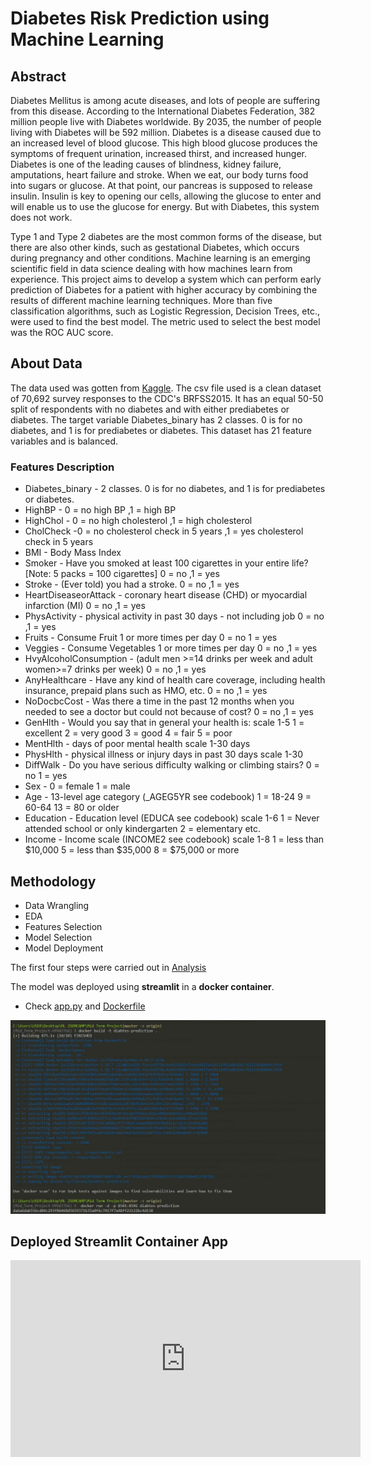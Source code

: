 # Diabetes Risk Prediction using Machine Learning

## **Abstract**
Diabetes Mellitus is among acute diseases, and lots of people are suffering from this disease. According to the International Diabetes Federation, 382 million people live with Diabetes worldwide. By 2035, the number of people living with Diabetes will be 592 million. Diabetes is a disease caused due to an increased level of blood glucose. This high blood glucose produces the symptoms of frequent urination, increased thirst, and increased hunger. Diabetes is one of the leading causes of blindness, kidney failure, amputations, heart failure and stroke. When we eat, our body turns food into sugars or glucose. At that point, our pancreas is supposed to release insulin. Insulin is key to opening our cells, allowing the glucose to enter and will enable us to use the glucose for energy. But with Diabetes, this system does not work.

Type 1 and Type 2 diabetes are the most common forms of the disease, but there are also other kinds, such as gestational Diabetes, which occurs during pregnancy and other conditions. Machine learning is an emerging scientific field in data science dealing with how machines learn from experience. This project aims to develop a system which can perform early prediction of Diabetes for a patient with higher accuracy by combining the results of different machine learning techniques. More than five classification algorithms, such as Logistic Regression, Decision Trees, etc., were used to find the best model. The metric used to select the best model was the ROC AUC score.


## **About Data**

 The data used was gotten from [Kaggle](https://www.kaggle.com/datasets/alexteboul/diabetes-health-indicators-dataset?select=diabetes_binary_5050split_health_indicators_BRFSS2015.csv). The csv file used is a clean dataset of 70,692 survey responses to the CDC's BRFSS2015. It has an equal 50-50 split of respondents with no diabetes and with either prediabetes or diabetes. The target variable Diabetes_binary has 2 classes. 0 is for no diabetes, and 1 is for prediabetes or diabetes. This dataset has 21 feature variables and is balanced.

 ### **Features Description**
 * Diabetes_binary - 2 classes. 0 is for no diabetes, and 1 is for prediabetes or diabetes.
 * HighBP - 0 = no high BP ,1 = high BP
 * HighChol - 0 = no high cholesterol ,1 = high cholesterol
 * CholCheck -0 = no cholesterol check in 5 years ,1 = yes cholesterol check in 5 years
 * BMI - Body Mass Index
 * Smoker - Have you smoked at least 100 cigarettes in your entire life? [Note: 5 packs = 100 cigarettes] 0 = no ,1 = yes
 * Stroke - (Ever told) you had a stroke. 0 = no ,1 = yes
 * HeartDiseaseorAttack - coronary heart disease (CHD) or myocardial infarction (MI) 0 = no ,1 = yes
* PhysActivity - physical activity in past 30 days - not including job 0 = no ,1 = yes
* Fruits - Consume Fruit 1 or more times per day 0 = no 1 = yes
* Veggies - Consume Vegetables 1 or more times per day 0 = no ,1 = yes
* HvyAlcoholConsumption - (adult men >=14 drinks per week and adult women>=7 drinks per week) 0 = no ,1 = yes
* AnyHealthcare - Have any kind of health care coverage, including health insurance, prepaid plans such as HMO, etc. 0 = no ,1 = yes
* NoDocbcCost - Was there a time in the past 12 months when you needed to see a doctor but could not because of cost? 0 = no ,1 = yes
* GenHlth - Would you say that in general your health is: scale 1-5 1 = excellent 2 = very good 3 = good 4 = fair 5 = poor
* MentHlth - days of poor mental health scale 1-30 days
* PhysHlth - physical illness or injury days in past 30 days scale 1-30
* DiffWalk - Do you have serious difficulty walking or climbing stairs? 0 = no 1 = yes
* Sex - 0 = female 1 = male
* Age - 13-level age category (_AGEG5YR see codebook) 1 = 18-24 9 = 60-64 13 = 80 or older
* Education - Education level (EDUCA see codebook) scale 1-6 1 = Never attended school or only kindergarten 2 = elementary etc.
* Income - Income scale (INCOME2 see codebook) scale 1-8 1 = less than $10,000 5 = less than $35,000 8 = $75,000 or more


## Methodology 

* Data Wrangling
* EDA
* Features Selection
* Model Selection
* Model Deployment

The first four steps were carried out in [Analysis](Analysis.ipynb)


The model was deployed using **streamlit** in a **docker container**. 

* Check [app.py](app.py) and [Dockerfile](Dockerfile)

![img](docker_build.jpg)

## Deployed Streamlit Container App 

<iframe width="560" height="315" src="https://www.youtube.com/embed/ppc7TC0dhk0" title="YouTube video player" frameborder="0" allow="accelerometer; autoplay; clipboard-write; encrypted-media; gyroscope; picture-in-picture" allowfullscreen></iframe>


